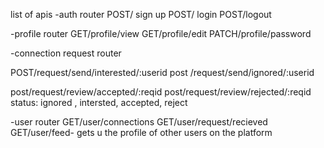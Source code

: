 list of apis
-auth router
POST/ sign up
POST/ login
POST/logout

-profile router
GET/profile/view
GET/profile/edit
PATCH/profile/password

-connection request router
<!--  POST/request/send/:status/:userid-->
POST/request/send/interested/:userid
post /request/send/ignored/:userid
<!--  POST/request/send/:status/:userid-->
post/request/review/accepted/:reqid
post/request/review/rejected/:reqid
status: ignored , intersted, accepted, reject

 -user router
GET/user/connections
GET/user/request/recieved
GET/user/feed- gets u the profile of other users on the platform



